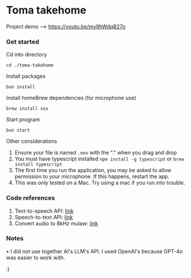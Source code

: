 # Toma takehome

Project demo --> https://youtu.be/my9hWdqB27o

### Get started
Cd into directory
```
cd ./toma-takehome
```

Install packages
```
bun install 
```

Install homeBrew dependencies (for microphone use)
```
brew install sox
```

Start program
```
bun start
```

Other considerations
1. Ensure your file is named `.env` with the "." when you drag and drop
2. You must have typescript installed `npm install -g typescript` or `brew install typescript`
3. The first time you run the application, you may be asked to allow permission to your microphone. If this happens, restart the app.
4. This was only tested on a Mac. Try using a mac if you run into trouble.


### Code references
1. Text-to-speech API: [link](https://github.com/darrel1925/toma-takehome/blob/main/clients/deepgram.ts#L93-L130)
2. Speech-to-text API: [link](https://github.com/darrel1925/toma-takehome/blob/main/clients/deepgram.ts#L28-L91)
3. Convert audio to 8kHz mulaw: [link](https://github.com/darrel1925/toma-takehome/blob/main/service/waveFileService.ts#L5-L32)

### Notes
• I did not use together AI's LLM's API. I used OpenAI's because GPT-4o was easier to work with.


:)
